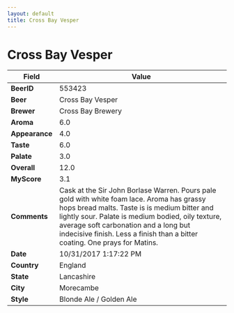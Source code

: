 ```yaml
---
layout: default
title: Cross Bay Vesper
---
```


# Cross Bay Vesper

| Field         | Value     |
|---------------|-----------|
| **BeerID** | 553423 |
| **Beer** | Cross Bay Vesper |
| **Brewer** | Cross Bay Brewery |
| **Aroma** | 6.0 |
| **Appearance** | 4.0 |
| **Taste** | 6.0 |
| **Palate** | 3.0 |
| **Overall** | 12.0 |
| **MyScore** | 3.1 |
| **Comments** | Cask at the Sir John Borlase Warren. Pours pale gold with white foam lace.  Aroma has grassy hops bread malts. Taste is is medium bitter and lightly sour. Palate is medium bodied, oily texture, average soft carbonation and a long but indecisive finish. Less a finish than a bitter coating. One prays for Matins. |
| **Date** | 10/31/2017 1:17:22 PM |
| **Country** | England |
| **State** | Lancashire |
| **City** | Morecambe |
| **Style** | Blonde Ale / Golden Ale |
